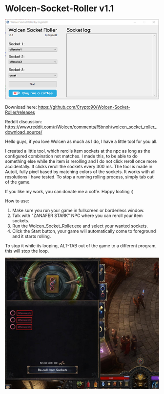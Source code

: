 # Wolcen-Socket-Roller v1.1

![Image of Yaktocat](https://raw.githubusercontent.com/Crypto90/Wolcen-Socket-Roller/master/Screenshot_1.1.png)

Download here: https://github.com/Crypto90/Wolcen-Socket-Roller/releases

Reddit discussion: https://www.reddit.com/r/Wolcen/comments/f5bnoh/wolcen_socket_roller_download_source/

Hello guys, if you love Wolcen as much as I do, I have a little tool for you all.

I created a little tool, which rerolls item sockets at the npc as long as the configured combination not matches. I made this, to be able to do something else while the item is rerolling and I do not click reroll once more accidentally. It clicks reroll the sockets every 300 ms. The tool is made in Autoit, fully pixel based by matching colors of the sockets. It works with all resolutions I have tested. To stop a running rolling process, simply tab out of the game.

If you like my work, you can donate me a coffe. Happy looting :)


How to use:
1. Make sure you run your game in fullscreen or borderless window.
2. Talk with "ZANAFER STARK" NPC where you can reroll your item sockets.
3. Run the Wolcen_Socket_Roller.exe and select your wanted sockets.
4. Click the Start button, your game will automatically come to foreground and it starts rolling.

To stop it while its looping, ALT-TAB out of the game to a different program, this will stop the loop.

![Image of Yaktocat](https://raw.githubusercontent.com/Crypto90/Wolcen-Socket-Roller/master/screenshot_ingame.jpg)
